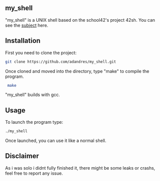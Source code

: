 ## my_shell

"my_shell" is a UNIX shell based on the school42's project 42sh.
You can see the [subject](https://github.com/adandres/my_shell/blob/master/42sh.en.pdf) here.

## Installation

First you need to clone the project:
```bash
git clone https://github.com/adandres/my_shell.git
```
Once cloned and moved into the directory, type "make" to compile the program.
```bash
 make
```
"my_shell" builds with gcc.
## Usage

To launch the program type:
```bash
./my_shell
```
Once launched, you can use it like a normal shell.

## Disclaimer
As i was solo i didnt fully finished it, there might be some leaks or crashs, feel free to report any issue.
